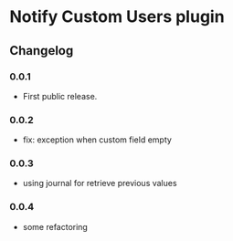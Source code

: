 # Notify Custom Users plugin

## Changelog

### 0.0.1

- First public release.

### 0.0.2

- fix: exception when custom field empty

### 0.0.3

- using journal for retrieve previous values

### 0.0.4

- some refactoring
